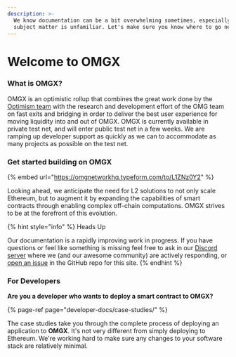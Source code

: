 ```yaml
---
description: >-
  We know documentation can be a bit overwhelming sometimes, especially when the
  subject matter is unfamiliar. Let's make sure you know where to go next!
---
```


# Welcome to OMGX

### What is OMGX?

OMGX is an optimistic rollup that combines the great work done by the [Optimism team](https://community.optimism.io) with the research and development effort of the OMG team on fast exits and bridging in order to deliver the best user experience for moving liquidity into and out of OMGX. OMGX is currently available in private test net, and will enter public test net in a few weeks. We are ramping up developer support as quickly as we can to accommodate as many projects as possible on the test net.

### Get started building on OMGX

{% embed url="https://omgnetworkhq.typeform.com/to/L1ZNz0Y2" %}



Looking ahead, we anticipate the need for L2 solutions to not only scale Ethereum, but to augment it by expanding the capabilities of smart contracts through enabling complex off-chain computations. OMGX strives to be at the forefront of this evolution.

{% hint style="info" %}
Heads Up

Our documentation is a rapidly improving work in progress. If you have questions or feel like something is missing feel free to ask in our [Discord server](https://omg.eco/support) where we \(and our awesome community\) are actively responding, or [open an issue](https://github.com/ScopeLift/ovm-uniswap-v2-core) in the GitHub repo for this site.
{% endhint %}

### For Developers <a id="for-developers"></a>

**Are you a developer who wants to deploy a smart contract to OMGX?**

{% page-ref page="developer-docs/case-studies/" %}

The case studies take you through the complete process of deploying an application to **OMGX**. It's not very different from simply deploying to Ethereum. We're working hard to make sure any changes to your software stack are relatively minimal.

